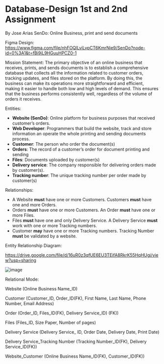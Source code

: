 # Database-Design 1st and 2nd Assignment 

By Jose Arias
SenDo: Online Business, print and send documents

Figma Design: 
https://www.figma.com/file/nhFOQlLviLvpCT6KmrNie9/SenDo?node-id=0%3A1&t=fBi9iL9HGuuHPCZ0-1

Mission Statement:
The primary objective of an online business that receives, prints, and sends documents is to establish a comprehensive database that collects all the information related to customer orders, tracking updates, and files stored on the platform. By doing this, the business can make its operations more straightforward and efficient, making it easier to handle both low and high levels of demand. This ensures that the business performs consistently well, regardless of the volume of orders it receives.

Entities:
* **Website (SenDo)**: Online platform for business purposes that received customer’s orders.
* **Web Developer**: Programmers that build the website, track and store information an operate the whole printing and sending documents process.
* **Customer**: The person who order the document(s)
* **Orders**: The record of a customer’s order for document printing and sending
* **Files**: Documents uploaded by customer(s)
* **Delivery service**: The company responsible for delivering orders made by customer(s). 
* **Tracking number**: The unique tracking number per order made by customer(s)

Relationships:

* A Website **must** have one or more Customers. Customers **must** have one and more Orders.
* Orders **must** have one or more Customers. An Order **must** have one or more Files.
* Files **must** have one and only Delivery Service. A Delivery Service **must** work with one or more Tracking numbers.
* Customer **may** have one or more Tracking numbers. Tracking Number **must** be validated by a website.

Entity Relationship Diagram:

https://drive.google.com/file/d/16uR0z3qfUE6EU3TEifA8RkrK55HqHUgj/view?usp=sharing

![image](https://user-images.githubusercontent.com/115059715/227781661-4d93f2d9-b644-4da0-9467-519523841272.png)

Relational Mode:

Website (Online Business Name_ID)

Customer (Customer_ID, Order_ID(FK), First Name, Last Name, Phone Number, Email Address)

Order (Order_ID, Files_ID(FK), Delivery Service_ID) (FK))

Files (Files_ID, Size Paper, Number of pages)

Delivery Service (Delivery Service_ ID, Order Date, Delivery Date, Print Date)

Delivery Service_Tracking Number (Tracking Number_ID(FK), Delivery Service_ID(FK))

Website_Customer (Online Business Name_ID(FK), Customer_ID(FK))
